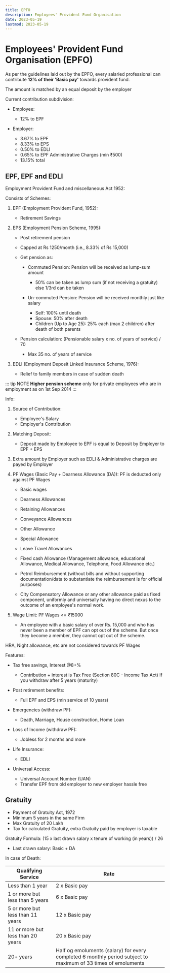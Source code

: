 ```yaml
---
title: EPFO
description: Employees' Provident Fund Organisation
date: 2023-05-19
lastmod: 2023-05-19
---
```


# Employees' Provident Fund Organisation (EPFO)

As per the guidelines laid out by the EPFO, every salaried professional can contribute **12% of their 'Basic pay'** towards provident fund.

The amount is matched by an equal deposit by the employer

Current contribution subdivision:

- Employee:

  - 12% to EPF

- Employer:

  - 3.67% to EPF
  - 8.33% to EPS
  - 0.50% to EDLI
  - 0.65% to EPF Administrative Charges (min ₹500)
  - 13.15% total

## EPF, EPF and EDLI

Employment Provident Fund and miscellaneous Act 1952:

Consists of Schemes:

1. EPF (Employment Provident Fund, 1952):

   - Retirement Savings

2. EPS (Employment Pension Scheme, 1995):

   - Post retirement pension
   - Capped at Rs 1250/month (i.e., 8.33% of Rs 15,000)
   - Get pension as:

     - Commuted Pension: Pension will be received as lump-sum amount

       - 50% can be taken as lump sum (if not receiving a gratuity) else 1/3rd can be taken

     - Un-commuted Pension: Pension will be received monthly just like salary

       - Self: 100% until death
       - Spouse: 50% after death
       - Children (Up to Age 25): 25% each (max 2 children) after death of both parents

   - Pension calculation: (Pensionable salary x no. of years of service) / 70

     - Max 35 no. of years of service

3. EDLI (Employment Deposit Linked Insurance Scheme, 1976):

   - Relief to family members in case of sudden death

::: tip NOTE
**Higher pension scheme** only for private employees who are in employment as on 1st Sep 2014
:::

Info:

1. Source of Contribution:

   - Employee's Salary
   - Employer's Contribution

2. Matching Deposit:

   - Deposit made by Employee to EPF is equal to Deposit by Employer to EPF + EPS

3. Extra amount by Employer such as EDLI & Administrative charges are payed by Employer

4. PF Wages (Basic Pay + Dearness Allowance (DA)): PF is deducted only against PF Wages

   - Basic wages
   - Dearness Allowances
   - Retaining Allowances
   - Conveyance Allowances
   - Other Allowance
   - Special Allowance
   - Leave Travel Allowances

   - Fixed cash Allowance (Management allowance, educational Allowance, Medical Allowance, Telephone, Food Allowance etc.)

   - Petrol Reimbursement (without bills and without supporting documentation/data to substantiate the reimbursement is for official purposes)

   - City Compensatory Allowance or any other allowance paid as fixed component, uniformly and universally having no direct nexus to the outcome of an employee's normal work.

5. Wage Limit: PF Wages <= ₹15000

   - An employee with a basic salary of over Rs. 15,000 and who has never been a member of EPF can opt out of the scheme. But once they become a member, they cannot opt out of the scheme.

HRA, Night allowance, etc are not considered towards PF Wages

Features:

- Tax free savings, Interest @8+%

  - Contribution + interest is Tax Free (Section 80C - Income Tax Act) If you withdraw after 5 years (maturity)

- Post retirement benefits:

  - Full EPF and EPS (min service of 10 years)

- Emergencies (withdraw PF):

  - Death, Marriage, House construction, Home Loan

- Loss of Income (withdraw PF):

  - Jobless for 2 months and more

- Life Insurance:

  - EDLI

- Universal Access:

  - Universal Account Number (UAN)
  - Transfer EPF from old employer to new employer hassle free

## Gratuity

- Payment of Gratuity Act, 1972
- Minimum 5 years in the same Firm
- Max Gratuity of 20 Lakh
- Tax for calculated Gratuity, extra Gratuity paid by employer is taxable

Gratuity Formula: (15 x last drawn salary x tenure of working (in years)) / 26

- Last drawn salary: Basic + DA

In case of Death:

| Qualifying Service                | Rate                                                                                                          |
| --------------------------------- | ------------------------------------------------------------------------------------------------------------- |
| Less than 1 year                  | 2 x Basic pay                                                                                                 |
| 1 or more but less than 5 years   | 6 x Basic pay                                                                                                 |
| 5 or more but less than 11 years  | 12 x Basic pay                                                                                                |
| 11 or more but less than 20 years | 20 x Basic pay                                                                                                |
| 20+ years                         | Half og emoluments (salary) for every completed 6 monthly period subject to maximum of 33 times of emoluments |
